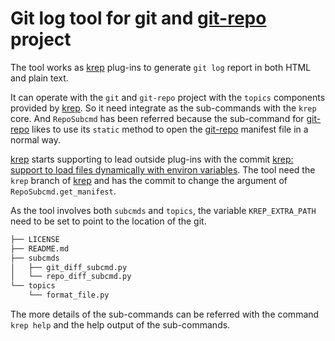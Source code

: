 Git log tool for git and [git-repo] project
============================================

The tool works as [krep] plug-ins to generate `git log` report in both HTML
and plain text.

It can operate with the `git` and `git-repo` project with the `topics`
components provided by [krep]. So it need integrate as the sub-commands with
the `krep` core. And `RepoSubcmd` has been referred because the sub-command
for [git-repo] likes to use its `static` method to open the [git-repo]
manifest file in a normal way.

[krep] starts supporting to lead outside plug-ins with the commit
[krep: support to load files dynamically with environ variables](
https://github.com/cadappl/krep/commit/915f6c8eff1cddbf99bff96d646bba16249e68e7
). The tool need the `krep` branch of [krep] and has the commit to change
the argument of `RepoSubcmd.get_manifest`.

As the tool involves both `subcmds` and `topics`, the variable
`KREP_EXTRA_PATH` need to be set to point to the location of the git.

```sh
├── LICENSE
├── README.md
├── subcmds
│   ├── git_diff_subcmd.py
│   └── repo_diff_subcmd.py
└── topics
    └── format_file.py
```

The more details of the sub-commands can be referred with the command
`krep help` and the help output of the sub-commands.

[krep]: https://github.com/cadappl/krep
[git-repo]: https://gerrit.googlesource.com/git-repo

